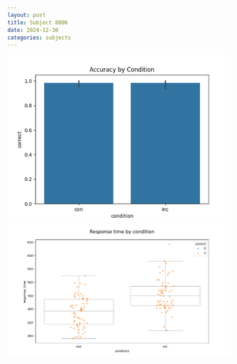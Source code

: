```yaml
---
layout: post
title: Subject 8006
date: 2024-12-30
categories: subjects
---
```


![](data/8006/run-5/8006_NF_acc.png)
![](data/8006/run-5/8006_NF_rt.png)
